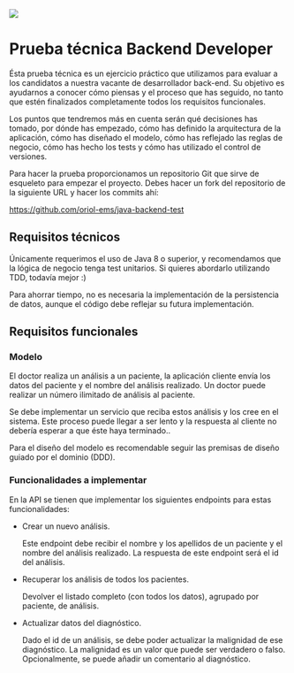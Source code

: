 <img src="https://esbladamedical.es/wp-content/uploads/2017/06/logo-esblada-medical.jpg"/>

# Prueba técnica Backend Developer

Ésta prueba técnica es un ejercicio práctico que utilizamos para evaluar a los candidatos a nuestra vacante de desarrollador back-end. Su objetivo es ayudarnos a conocer cómo piensas y el proceso que has seguido, no tanto que estén finalizados completamente todos los requisitos funcionales.

Los puntos que tendremos más en cuenta serán qué decisiones has tomado, por dónde has empezado, cómo has definido la arquitectura de la aplicación, cómo has diseñado el modelo, cómo has reflejado las reglas de negocio, cómo has hecho los tests y cómo has utilizado el control de versiones.

Para hacer la prueba proporcionamos un repositorio Git que sirve de esqueleto para empezar el proyecto. Debes hacer un fork del repositorio de la siguiente URL y hacer los commits ahí:

https://github.com/oriol-ems/java-backend-test

## Requisitos técnicos
Únicamente requerimos el uso de Java 8 o superior, y recomendamos que la lógica de negocio tenga test unitarios. Si quieres abordarlo utilizando TDD, todavía mejor :)

Para ahorrar tiempo, no es necesaria la implementación de la persistencia de datos, aunque el código debe reflejar su futura implementación.

## Requisitos funcionales
### Modelo
El doctor realiza un análisis a un paciente, la aplicación cliente envía los datos del paciente y el nombre del análisis realizado. Un doctor puede realizar un número ilimitado de análisis al paciente.

Se debe implementar un servicio que reciba estos análisis y los cree en el sistema. Este proceso puede llegar a ser lento y la respuesta al cliente no debería esperar a que éste haya terminado..

Para el diseño del modelo es recomendable seguir las premisas de diseño guiado por el
dominio (DDD).

### Funcionalidades a implementar
En la API se tienen que implementar los siguientes endpoints para estas funcionalidades:

- Crear un nuevo análisis.

  Este endpoint debe recibir el nombre y los apellidos de un paciente y el nombre del análisis realizado. La respuesta de este endpoint será el id del análisis.


- Recuperar los análisis de todos los pacientes.

  Devolver el listado completo (con todos los datos), agrupado por paciente, de análisis.


- Actualizar datos del diagnóstico.

  Dado el id de un análisis, se debe poder actualizar la malignidad de ese diagnóstico. La malignidad es un valor que puede ser verdadero o falso. Opcionalmente, se puede añadir un comentario al diagnóstico.
